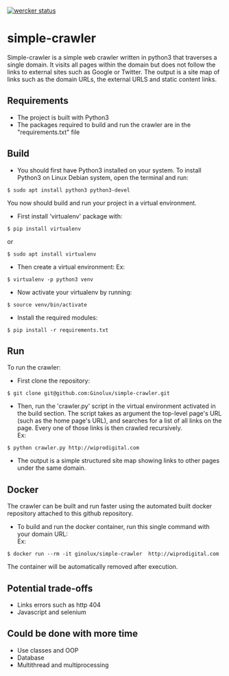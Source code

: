 [![wercker status](https://app.wercker.com/status/924382abdf77d8e6c394c8525c8983ed/s/master "wercker status")](https://app.wercker.com/project/byKey/924382abdf77d8e6c394c8525c8983ed)
# simple-crawler

Simple-crawler is a simple web crawler written in python3 that traverses a single domain. It visits all pages within the domain but does not follow the links to external sites such as Google or Twitter.
The output is a site map of links such as the domain URLs, the external URLS and static content links.


## Requirements
* The project is built with Python3
* The packages required to build and run the crawler are in the "requirements.txt" file


## Build
* You should first have Python3 installed on your system. To install Python3 on Linux Debian system, open the terminal and run:
```
$ sudo apt install python3 python3-devel
```
       
You now should build and run your project in a virtual environment. 
* First install 'virtualenv' package with:
```
$ pip install virtualenv
```
or 

```
$ sudo apt install virtualenv
```
       
* Then create a virtual environment:
Ex: 
```
$ virtualenv -p python3 venv
```
       
* Now activate your virtualenv by running:
```
$ source venv/bin/activate
```
       
* Install the required modules:
```
$ pip install -r requirements.txt
```


## Run
To run the crawler: 
* First clone the repository:
```
$ git clone git@github.com:Ginolux/simple-crawler.git
```
      
* Then, run the 'crawler.py' script in the virtual environment activated in the build section. The script takes as argument the top-level page's URL (such as the home page's URL), and searches for a list of all links on the page. Every one of those links is then crawled recursively.  
Ex:
```
$ python crawler.py http://wiprodigital.com
```
       
* The output is a simple structured site map showing links to other pages under the same domain.


## Docker
The crawler can be built and run faster using the automated built docker repository attached to this github repository.
* To build and run the docker container, run this single command with your domain URL:  
Ex:
```
$ docker run --rm -it ginolux/simple-crawler  http://wiprodigital.com
```

The container will be automatically removed after execution.


## Potential trade-offs
* Links errors such as http 404
* Javascript and selenium


## Could be done with more time
* Use classes and OOP
* Database
* Multithread and multiprocessing